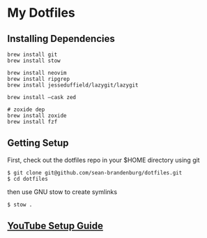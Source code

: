 # My Dotfiles

## Installing Dependencies

```
brew install git
brew install stow

brew install neovim
brew install ripgrep
brew install jesseduffield/lazygit/lazygit

brew install —cask zed

# zoxide dep
brew install zoxide
brew install fzf
```

## Getting Setup

First, check out the dotfiles repo in your $HOME directory using git

```
$ git clone git@github.com/sean-brandenburg/dotfiles.git
$ cd dotfiles
```

then use GNU stow to create symlinks

```
$ stow .
```

## [YouTube Setup Guide](https://www.youtube.com/watch?v=y6XCebnB9gs)
